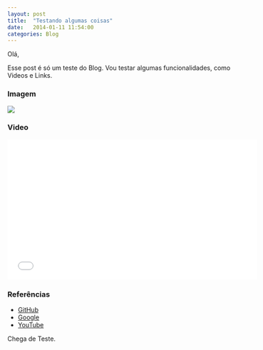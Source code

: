 ```yaml
---
layout: post
title:  "Testando algumas coisas"
date:   2014-01-11 11:54:00
categories: Blog
---
```


Olá,

Esse post é só um teste do Blog. Vou testar algumas funcionalidades, como Videos e Links.

<h3>Imagem</h3>

<img src="{{site.baseurl}}/img/posts/srBurns.jpg" />

<h3>Video</h3>

<div class="video-container"> <iframe src="//www.youtube.com/embed/ovASq1-TfF0" frameborder="0" width="560" height="315"></iframe> </div> 

<h3>Referências</h3>

* <a href="#">GitHub</a>
* <a href="#">Google</a>
* <a href="#">YouTube</a>

Chega de Teste.
